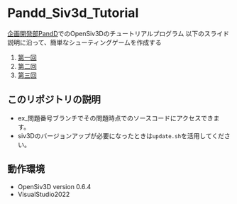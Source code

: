 # Pandd_Siv3d_Tutorial
[企画開発部PandD](http://pandd.sakura.ne.jp/)でのOpenSiv3Dのチュートリアルプログラム
以下のスライド説明に沿って、簡単なシューティングゲームを作成する
1. [第一回](https://docs.google.com/presentation/d/1bGHAJezJGjbpBCqrOjrutCwPmPdX6CCuFhI-Zp76TmA/edit?usp=sharing)
2. [第二回](https://docs.google.com/presentation/d/17rL2gyd5Z2mjPCBnj5kSB7DAZw0vNZg30k0Zk4c_WvU/edit?usp=sharing)
3. [第三回](https://docs.google.com/presentation/d/1mW-3_tuliX-gyYksY5TnHa-bbigPjOpup56ZN61fyDY/edit?usp=sharing)

## このリポジトリの説明
- ex_問題番号ブランチでその問題時点でのソースコードにアクセスできます。
- siv3Dのバージョンアップが必要になったときは`update.sh`を活用してください。


## 動作環境
- OpenSiv3D version 0.6.4
- VisualStudio2022
